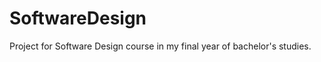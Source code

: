 SoftwareDesign
==============

Project for Software Design course in my final year of bachelor's studies.
